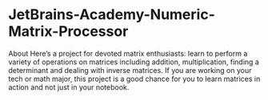 # JetBrains-Academy-Numeric-Matrix-Processor
About Here’s a project for devoted matrix enthusiasts: learn to perform a variety of operations on matrices including addition, multiplication, finding a determinant and dealing with inverse matrices. If you are working on your tech or math major, this project is a good chance for you to learn matrices in action and not just in your notebook.
